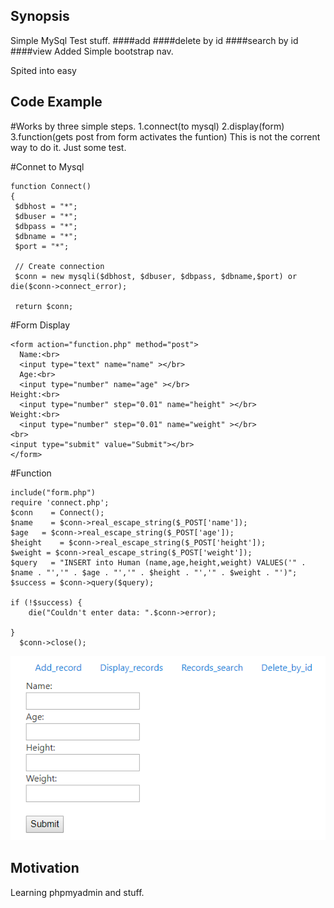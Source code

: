 ## Synopsis

Simple MySql Test stuff.
####add
####delete by id
####search by id
####view
Added Simple bootstrap nav.

Spited into easy 

## Code Example
#Works by three simple steps.
1.connect(to mysql)
2.display(form)
3.function(gets post from form activates the funtion)
This is not the corrent way to do it. Just some test.

#Connet to Mysql
```
function Connect()
{
 $dbhost = "*";
 $dbuser = "*";
 $dbpass = "*";
 $dbname = "*";
 $port = "*";
 
 // Create connection
 $conn = new mysqli($dbhost, $dbuser, $dbpass, $dbname,$port) or die($conn->connect_error);
 
 return $conn;
```
#Form Display

```
<form action="function.php" method="post">
  Name:<br>
  <input type="text" name="name" ></br>
  Age:<br>
  <input type="number" name="age" ></br>
Height:<br>
  <input type="number" step="0.01" name="height" ></br>
Weight:<br>
  <input type="number" step="0.01" name="weight" ></br>
<br>
<input type="submit" value="Submit"></br>
</form>
```

#Function
```
include("form.php")
require 'connect.php';
$conn    = Connect();
$name    = $conn->real_escape_string($_POST['name']);
$age   = $conn->real_escape_string($_POST['age']);
$height    = $conn->real_escape_string($_POST['height']);
$weight = $conn->real_escape_string($_POST['weight']);
$query   = "INSERT into Human (name,age,height,weight) VALUES('" . $name . "','" . $age . "','" . $height . "','" . $weight . "')";
$success = $conn->query($query);
 
if (!$success) {
    die("Couldn't enter data: ".$conn->error);

}
  $conn->close();

```
![Screenshot](simpleInterface.png)

## Motivation

Learning phpmyadmin and stuff.
